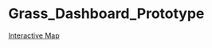 # Grass_Dashboard_Prototype

[Interactive Map](https://nycparks-data.github.io/Grass_Dashboard_Prototype/)
